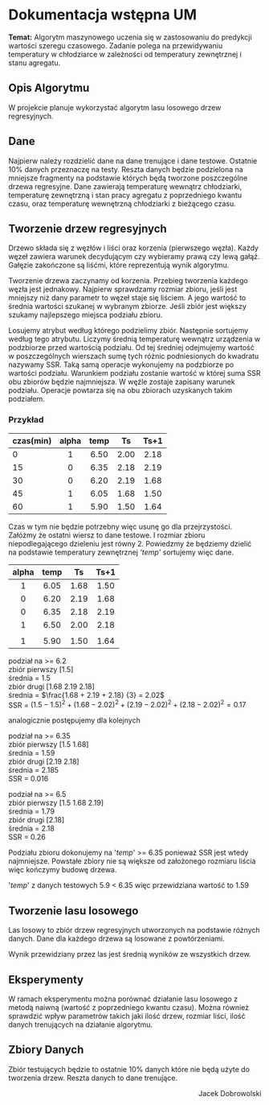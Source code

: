 # Dokumentacja wstępna UM

**Temat:**
Algorytm maszynowego uczenia się w zastosowaniu do predykcji wartości szeregu czasowego. Zadanie polega na przewidywaniu temperatury w chłodziarce w zależności od temperatury zewnętrznej i stanu agregatu.

<!-- Zawrzeć precyzyjny opis algorytmów, które będą wykorzystane, wraz z przykładowymi obliczeniami. Na podstawie tego opisu nie znający tematyki przedmiotu programista powinien być w stanie wykonać poprawną implementację. -->
## Opis Algorytmu

W projekcie planuje wykorzystać algorytm lasu losowego drzew regresyjnych.

## Dane

Najpierw należy rozdzielić dane na dane trenujące i dane testowe. Ostatnie 10% danych przeznaczę na testy. Reszta danych będzie podzielona na mniejsze fragmenty na podstawie których będą tworzone poszczególne drzewa regresyjne. Dane zawierają temperaturę wewnątrz chłodziarki, temperaturę zewnętrzną i stan pracy agregatu z poprzedniego kwantu czasu, oraz temperaturę wewnętrzną chłodziarki z bieżącego czasu.

## Tworzenie drzew regresyjnych

Drzewo składa się z węzłów i liści oraz korzenia (pierwszego węzła). Każdy węzeł zawiera warunek decydującym czy wybieramy prawą czy lewą gałąź. Gałęzie zakończone są liśćmi, które reprezentują wynik algorytmu.

Tworzenie drzewa zaczynamy od korzenia. Przebieg tworzenia każdego węzła jest jednakowy. Najpierw sprawdzamy rozmiar zbioru, jeśli jest mniejszy niż dany parametr to węzeł staje się liściem. A jego wartość to średnia wartości szukanej w wybranym zbiorze. Jeśli zbiór jest większy szukamy najlepszego miejsca podziału zbioru. 

Losujemy atrybut według którego podzielimy zbiór. Następnie sortujemy według tego atrybutu. Liczymy średnią temperaturę wewnątrz urządzenia w podzbiorze przed wartością podziału. Od tej średniej odejmujemy wartość w poszczególnych wierszach sumę tych różnic podniesionych do kwadratu nazywamy SSR. Taką samą operacje wykonujemy na podzbiorze po wartości podziału. Warunkiem podziału zostanie wartość w której suma SSR obu zbiorów będzie najmniejsza. W węźle zostaje zapisany warunek podziału. Operacje powtarza się na obu zbiorach uzyskanych takim podziałem.

### Przykład


| czas(min)	| alpha |	temp | Ts | Ts+1
|------|:-:|:----:|:----:|:----:
|	 0 | 1 | 6.50 | 2.00 | 2.18
|	15 | 0 | 6.35 | 2.18 | 2.19
|	30 | 0 | 6.20 | 2.19 | 1.68
|	45 | 1 | 6.05 | 1.68 | 1.50
|	60 | 1 | 5.90 | 1.50 | 1.64
 
 Czas w tym nie będzie potrzebny więc usunę go dla przejrzystości. Załóżmy że ostatni wiersz to dane testowe. I rozmiar zbioru niepodlegającego dzieleniu jest równy 2. Powiedzmy że będziemy dzielić na podstawie temperatury zewnętrznej *'temp'* sortujemy więc dane.

| alpha |	temp | Ts | Ts+1
|:-:|:----:|:----:|:----:
| 1 | 6.05 | 1.68 | 1.50
| 0 | 6.20 | 2.19 | 1.68
| 0 | 6.35 | 2.18 | 2.19
| 1 | 6.50 | 2.00 | 2.18
|||
| 1 | 5.90 | 1.50 | 1.64

podział na >= 6.2 <br>
zbiór pierwszy [1.5] <br>
średnia = 1.5 <br>
zbiór drugi [1.68 2.19 2.18] <br>
średnia = $\frac{1.68 + 2.19 + 2.18} {3} = 2.02$ <br>
SSR = $(1.5 - 1.5)^2 + (1.68 - 2.02)^2 + (2.19 - 2.02)^2 + (2.18 - 2.02)^2 = 0.17$

analogicznie postępujemy dla kolejnych

podział na >= 6.35 <br>
zbiór pierwszy [1.5  1.68] <br>
średnia = 1.59 <br>
zbiór drugi [2.19 2.18] <br>
średnia = 2.185 <br>
SSR = 0.016

podział na >= 6.5 <br>
zbiór pierwszy [1.5  1.68 2.19] <br>
średnia = 1.79 <br>
zbiór drugi [2.18] <br>
średnia = 2.18 <br>
SSR = 0.26

Podziału zbioru dokonujemy na '*temp*' >= 6.35 ponieważ SSR jest wtedy najmniejsze. Powstałe zbiory nie są większe od założonego rozmiaru liścia więc kończymy budowę drzewa.

'*temp*' z danych testowych 5.9 < 6.35 więc przewidziana wartość to 1.59

## Tworzenie lasu losowego

Las losowy to zbiór drzew regresyjnych utworzonych na podstawie różnych  danych. Dane dla każdego drzewa są losowane z powtórzeniami.

Wynik przewidziany przez las jest średnią wyników ze wszystkich drzew.

<!-- Przedstawić plan eksperymentów. -->
## Eksperymenty
W ramach eksperymentu można porównać działanie lasu losowego z metodą naiwną (wartość z poprzedniego kwantu czasu).
Można również sprawdzić wpływ parametrów takich jaki ilość drzew, rozmiar liści, ilość danych trenujących na działanie algorytmu.

<!-- Należy wybrać i opisać zbiory danych, które będą używane do badań, należy określić jak zostanie wyłoniony i użyty zbiór trenujący. -->
## Zbiory Danych

Zbiór testujących będzie to ostatnie 10% danych które nie będą użyte do tworzenia drzew. Reszta danych to dane trenujące.

<p align="right"> Jacek Dobrowolski </p>
